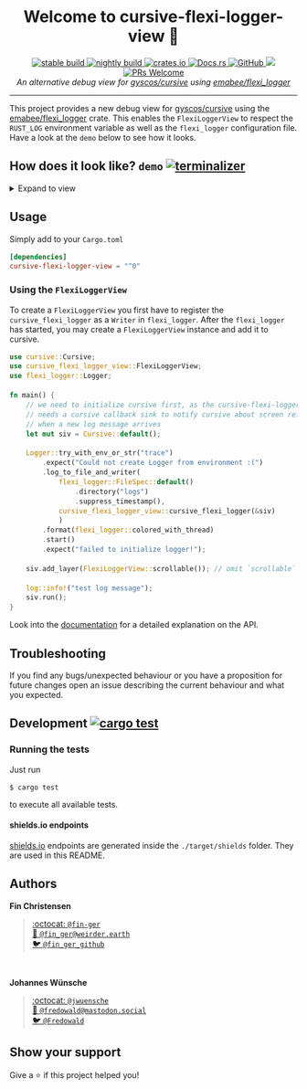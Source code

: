 <h1 align="center">Welcome to cursive-flexi-logger-view 👋</h1>
<p align="center">
  <a href="https://github.com/deinstapel/cursive-flexi-logger-view/actions">
    <img src="https://img.shields.io/endpoint.svg?url=https%3A%2F%2Fdeinstapel.github.io%2Fcursive-flexi-logger-view%2Fstable-build.json" alt="stable build">
  </a>
  <a href="https://github.com/deinstapel/cursive-flexi-logger-view/actions">
    <img src="https://img.shields.io/endpoint.svg?url=https%3A%2F%2Fdeinstapel.github.io%2Fcursive-flexi-logger-view%2Fnightly-build.json" alt="nightly build">
  </a>
  <a href="https://crates.io/crates/cursive-flexi-logger-view">
    <img alt="crates.io" src="https://img.shields.io/crates/v/cursive-flexi-logger-view.svg">
  </a>
  <a href="https://docs.rs/cursive-flexi-logger-view">
    <img alt="Docs.rs" src="https://docs.rs/cursive-flexi-logger-view/badge.svg">
  </a>
  <a href="https://github.com/deinstapel/cursive-flexi-logger-view/blob/master/LICENSE">
    <img alt="GitHub" src="https://img.shields.io/github/license/deinstapel/cursive-flexi-logger-view.svg">
  </a>
  <a href="http://spacemacs.org">
    <img src="https://cdn.rawgit.com/syl20bnr/spacemacs/442d025779da2f62fc86c2082703697714db6514/assets/spacemacs-badge.svg" />
  </a>
  <a href="http://makeapullrequest.com">
    <img alt="PRs Welcome" src="https://img.shields.io/badge/PRs-welcome-brightgreen.svg">
  </a>
  <br>
  <i>An alternative debug view for
  <a href="https://github.com/gyscos/cursive">gyscos/cursive</a>
  using
  <a href="https://github.com/emabee/flexi_logger">emabee/flexi_logger</a>
  </i>
</p>

---

This project provides a new debug view for [gyscos/cursive](https://github.com/gyscos/cursive) using the [emabee/flexi_logger](https://github.com/emabee/flexi_logger) crate. This enables the `FlexiLoggerView` to respect the `RUST_LOG` environment variable as well as the `flexi_logger` configuration file. Have a look at the `demo` below to see how it looks.

## How does it look like? `demo` [![terminalizer](https://img.shields.io/badge/GIF-terminalizer-blueviolet.svg)](https://github.com/faressoft/terminalizer)

<details>
  <summary>Expand to view</summary>
  <img src="assets/demo.gif" alt="flexi-logger-view demo">
</details>

## Usage

Simply add to your `Cargo.toml`

```toml
[dependencies]
cursive-flexi-logger-view = "^0"
```

### Using the `FlexiLoggerView`

To create a `FlexiLoggerView` you first have to register the `cursive_flexi_logger` as a `Writer` in `flexi_logger`. After the `flexi_logger` has started, you may create a `FlexiLoggerView` instance and add it to cursive.

```rust
use cursive::Cursive;
use cursive_flexi_logger_view::FlexiLoggerView;
use flexi_logger::Logger;

fn main() {
    // we need to initialize cursive first, as the cursive-flexi-logger
    // needs a cursive callback sink to notify cursive about screen refreshs
    // when a new log message arrives
    let mut siv = Cursive::default();

    Logger::try_with_env_or_str("trace")
        .expect("Could not create Logger from environment :(")
        .log_to_file_and_writer(
            flexi_logger::FileSpec::default()
                .directory("logs")
                .suppress_timestamp(),
            cursive_flexi_logger_view::cursive_flexi_logger(&siv)
            )
        .format(flexi_logger::colored_with_thread)
        .start()
        .expect("failed to initialize logger!");

    siv.add_layer(FlexiLoggerView::scrollable()); // omit `scrollable` to remove scrollbars

    log::info!("test log message");
    siv.run();
}
```

Look into the [documentation](https://docs.rs/cursive-flexi-logger-view) for a detailed explanation on the API.

## Troubleshooting

If you find any bugs/unexpected behaviour or you have a proposition for future changes open an issue describing the current behaviour and what you expected.

## Development [![cargo test](https://img.shields.io/endpoint.svg?url=https%3A%2F%2Fdeinstapel.github.io%2Fcursive-flexi-logger-view%2Fcargo-test.json)](https://github.com/deinstapel/cursive-flexi-logger-view/actions)

### Running the tests

Just run

```
$ cargo test
```

to execute all available tests.

#### shields.io endpoints

[shields.io](https://shields.io) endpoints are generated inside the `./target/shields` folder. They are used in this README.

## Authors

**Fin Christensen**

> [:octocat: `@fin-ger`](https://github.com/fin-ger)  
> [:elephant: `@fin_ger@weirder.earth`](https://weirder.earth/@fin_ger)  
> [:bird: `@fin_ger_github`](https://twitter.com/fin_ger_github)  

<br>

**Johannes Wünsche**

> [:octocat: `@jwuensche`](https://github.com/jwuensche)  
> [:elephant: `@fredowald@mastodon.social`](https://mastodon.social/web/accounts/843376)  
> [:bird: `@Fredowald`](https://twitter.com/fredowald)  

## Show your support

Give a :star: if this project helped you!
